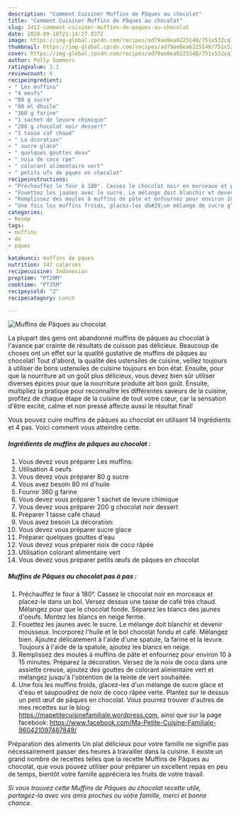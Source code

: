 ```yaml
---
description: "Comment Cuisiner Muffins de Pâques au chocolat"
title: "Comment Cuisiner Muffins de Pâques au chocolat"
slug: 3412-comment-cuisiner-muffins-de-paques-au-chocolat
date: 2020-09-10T21:14:27.037Z
image: https://img-global.cpcdn.com/recipes/ad79ae0ea6225148/751x532cq70/muffins-de-paques-au-chocolat-photo-principale-de-la-recette.jpg
thumbnail: https://img-global.cpcdn.com/recipes/ad79ae0ea6225148/751x532cq70/muffins-de-paques-au-chocolat-photo-principale-de-la-recette.jpg
cover: https://img-global.cpcdn.com/recipes/ad79ae0ea6225148/751x532cq70/muffins-de-paques-au-chocolat-photo-principale-de-la-recette.jpg
author: Polly Summers
ratingvalue: 3.1
reviewcount: 6
recipeingredient:
- " Les muffins"
- "4 oeufs"
- "80 g sucre"
- "80 ml dhuile"
- "360 g farine"
- "1 sachet de levure chimique"
- "200 g chocolat noir dessert"
- "1 tasse caf chaud"
- " La dcoration"
- " sucre glace"
- " quelques gouttes deau"
- " noix de coco rpe"
- " colorant alimentaire vert"
- " petits ufs de pques en chocolat"
recipeinstructions:
- "Préchauffez le four à 180°. Cassez le chocolat noir en morceaux et placez-le dans un bol. Versez dessus une tasse de café très chaud. Mélangez pour que le chocolat fonde. Séparez les blancs des jaunes d&#39;oeufs. Montez les blancs en neige ferme."
- "Fouettez les jaunes avec le sucre. Le mélange doit blanchir et devenir mousseux. Incorporez l&#39;huile et le bol chocolat fondu et café. Mélangez bien. Ajoutez délicatement à l&#39;aide d&#39;une spatule, la farine et la levure. Toujours à l&#39;aide de la spatule, ajoutez les blancs en neige."
- "Remplissez des moules à muffins de pâte et enfournez pour environ 10 à 15 minutes. Préparez la décoration. Versez de la noix de coco dans une assiette creuse, ajoutez des gouttes de colorant alimentaire vert et mélangez jusqu&#39;à l&#39;obtention de la teinte de vert souhaitée."
- "Une fois les muffins froids, glacez-les d&#39;un mélange de sucre glace et d&#39;eau et saupoudrez de noix de coco râpée verte. Plantez sur le dessus un petit œuf de pâques en chocolat. Vous pourrez trouver d&#39;autres de mes recettes sur le blog: https://mapetitecuisinefamiliale.wordpress.com, ainsi que sur la page facebook: https://www.facebook.com/Ma-Petite-Cuisine-Familiale-960421097467849/"
categories:
- Resep
tags:
- muffins
- de
- pques

katakunci: muffins de pques 
nutrition: 147 calories
recipecuisine: Indonesian
preptime: "PT20M"
cooktime: "PT35M"
recipeyield: "2"
recipecategory: Lunch

---
```



![Muffins de Pâques au chocolat](https://img-global.cpcdn.com/recipes/ad79ae0ea6225148/751x532cq70/muffins-de-paques-au-chocolat-photo-principale-de-la-recette.jpg)

La plupart des gens ont abandonné muffins de pâques au chocolat à l'avance par crainte de résultats de cuisson pas délicieux. Beaucoup de choses ont un effet sur la qualité gustative de muffins de pâques au chocolat! Tout d'abord, la qualité des ustensiles de cuisine, veillez toujours à utiliser de bons ustensiles de cuisine toujours en bon état. Ensuite, pour que la nourriture ait un goût plus délicieux, vous devez bien sûr utiliser diverses épices pour que la nourriture produite ait bon goût. Ensuite, multipliez la pratique pour reconnaître les différentes saveurs de la cuisine, profitez de chaque étape de la cuisine de tout votre cœur, car la sensation d'être excité, calme et non pressé affecte aussi le résultat final!

<!--inarticleads1-->

Vous pouvez cuire muffins de pâques au chocolat en utilisant 14 Ingrédients et 4 pas. Voici comment vous atteindre cette.

##### Ingrédients de muffins de pâques au chocolat :

1. Vous devez vous préparer  Les muffins:
1. Utilisation 4 oeufs
1. Vous devez vous préparer 80 g sucre
1. Vous avez besoin 80 ml d&#39;huile
1. Fournir 360 g farine
1. Vous devez vous préparer 1 sachet de levure chimique
1. Vous devez vous préparer 200 g chocolat noir dessert
1. Préparer 1 tasse café chaud
1. Vous avez besoin  La décoration:
1. Vous devez vous préparer  sucre glace
1. Préparer  quelques gouttes d&#39;eau
1. Vous devez vous préparer  noix de coco râpée
1. Utilisation  colorant alimentaire vert
1. Vous devez vous préparer  petits œufs de pâques en chocolat




<!--inarticleads2-->

##### Muffins de Pâques au chocolat pas à pas :

1. Préchauffez le four à 180°. Cassez le chocolat noir en morceaux et placez-le dans un bol. Versez dessus une tasse de café très chaud. Mélangez pour que le chocolat fonde. Séparez les blancs des jaunes d&#39;oeufs. Montez les blancs en neige ferme.
1. Fouettez les jaunes avec le sucre. Le mélange doit blanchir et devenir mousseux. Incorporez l&#39;huile et le bol chocolat fondu et café. Mélangez bien. Ajoutez délicatement à l&#39;aide d&#39;une spatule, la farine et la levure. Toujours à l&#39;aide de la spatule, ajoutez les blancs en neige.
1. Remplissez des moules à muffins de pâte et enfournez pour environ 10 à 15 minutes. Préparez la décoration. Versez de la noix de coco dans une assiette creuse, ajoutez des gouttes de colorant alimentaire vert et mélangez jusqu&#39;à l&#39;obtention de la teinte de vert souhaitée.
1. Une fois les muffins froids, glacez-les d&#39;un mélange de sucre glace et d&#39;eau et saupoudrez de noix de coco râpée verte. Plantez sur le dessus un petit œuf de pâques en chocolat. Vous pourrez trouver d&#39;autres de mes recettes sur le blog: https://mapetitecuisinefamiliale.wordpress.com, ainsi que sur la page facebook: https://www.facebook.com/Ma-Petite-Cuisine-Familiale-960421097467849/




<!--inarticleads1-->

<p>
Préparation des aliments Un plat délicieux pour votre famille ne signifie pas nécessairement passer des heures à travailler dans la cuisine. Il existe un grand nombre de recettes telles que la recette Muffins de Pâques au chocolat, que vous pouvez utiliser pour préparer un excellent repas en peu de temps, bientôt votre famille appréciera les fruits de votre travail.
</p>

<p>
<i>Si vous trouvez cette Muffins de Pâques au chocolat recette utile, partagez-la avec vos amis proches ou votre famille, merci et bonne chance.</i>
</p>
